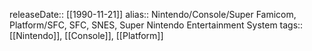 releaseDate:: [[1990-11-21]]
alias:: Nintendo/Console/Super Famicom, Platform/SFC, SFC, SNES, Super Nintendo Entertainment System
tags:: [[Nintendo]], [[Console]], [[Platform]]
